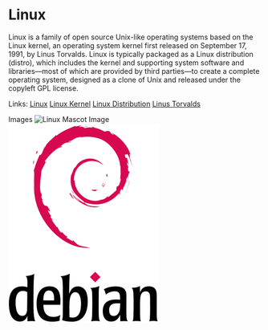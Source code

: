 # Linux
Linux is a family of open source Unix-like operating systems based on the Linux kernel, an operating system kernel first released on September 17, 1991, by Linus Torvalds. Linux is typically packaged as a Linux distribution (distro), which includes the kernel and supporting system software and libraries—most of which are provided by third parties—to create a complete operating system, designed as a clone of Unix and released under the copyleft GPL license.



Links:
[Linux](https://en.wikipedia.org/wiki/Linux)
[Linux Kernel](https://en.wikipedia.org/wiki/Linux_kernel)
[Linux Distribution](https://en.wikipedia.org/wiki/Linux_distribution)
[Linus Torvalds](https://en.wikipedia.org/wiki/Linus_Torvalds)

Images
![Linux Mascot Image](https://pbs.twimg.com/profile_images/1216459377512796162/C1Rh4Vax_400x400.jpg)
![Debian Logo](Debian_logo.png)